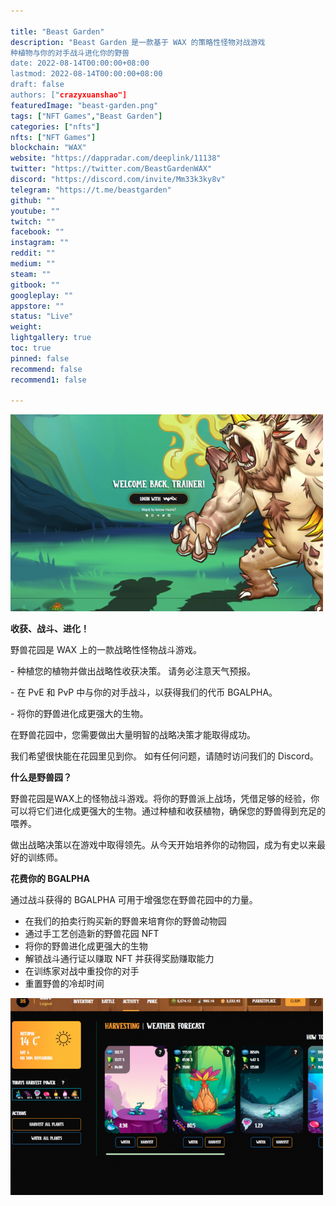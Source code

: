 ```yaml
---

title: "Beast Garden"
description: "Beast Garden 是一款基于 WAX 的策略性怪物对战游戏
种植物与你的对手战斗进化你的野兽
date: 2022-08-14T00:00:00+08:00
lastmod: 2022-08-14T00:00:00+08:00
draft: false
authors: ["crazyxuanshao"]
featuredImage: "beast-garden.png"
tags: ["NFT Games","Beast Garden"]
categories: ["nfts"]
nfts: ["NFT Games"]
blockchain: "WAX"
website: "https://dappradar.com/deeplink/11138"
twitter: "https://twitter.com/BeastGardenWAX"
discord: "https://discord.com/invite/Mm33k3ky8v"
telegram: "https://t.me/beastgarden"
github: ""
youtube: ""
twitch: ""
facebook: ""
instagram: ""
reddit: ""
medium: ""
steam: ""
gitbook: ""
googleplay: ""
appstore: ""
status: "Live"
weight: 
lightgallery: true
toc: true
pinned: false
recommend: false
recommend1: false

---
```


![dnisnf](dnisnf.png)

**收获、战斗、进化！**

<p>野兽花园是 WAX 上的一款战略性怪物战斗游戏。&nbsp;</p>
<p>- 种植您的植物并做出战略性收获决策。 请务必注意天气预报。</p>
<p>- 在 PvE 和 PvP 中与你的对手战斗，以获得我们的代币 BGALPHA。</p>
<p>- 将你的野兽进化成更强大的生物。</p>
<p>在野兽花园中，您需要做出大量明智的战略决策才能取得成功。</p>
<p>我们希望很快能在花园里见到你。 如有任何问题，请随时访问我们的 Discord。</p>

**什么是野兽园？**

野兽花园是WAX上的怪物战斗游戏。将你的野兽派上战场，凭借足够的经验，你可以将它们进化成更强大的生物。通过种植和收获植物，确保您的野兽得到充足的喂养。

做出战略决策以在游戏中取得领先。从今天开始培养你的动物园，成为有史以来最好的训练师。

**花费你的 BGALPHA**

通过战斗获得的 BGALPHA 可用于增强您在野兽花园中的力量。

- 在我们的拍卖行购买新的野兽来培育你的野兽动物园
- 通过手工艺创造新的野兽花园 NFT
- 将你的野兽进化成更强大的生物
- 解锁战斗通行证以赚取 NFT 并获得奖励赚取能力
- 在训练家对战中重投你的对手
- 重置野兽的冷却时间

![ndsiuabn](ndsiuabn.png)